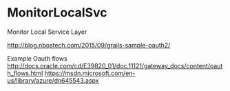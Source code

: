# MonitorLocalSvc
Monitor Local Service Layer


http://blog.nbostech.com/2015/09/grails-sample-oauth2/


Example Oauth flows 
http://docs.oracle.com/cd/E39820_01/doc.11121/gateway_docs/content/oauth_flows.html
https://msdn.microsoft.com/en-us/library/azure/dn645543.aspx
